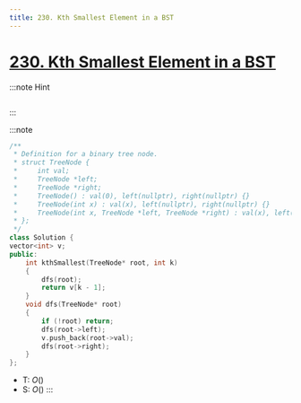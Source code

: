 ```yaml
---
title: 230. Kth Smallest Element in a BST
---
```


# [230\. Kth Smallest Element in a BST](https://leetcode.com/problems/kth-smallest-element-in-a-bst/)

:::note Hint
```cpp

```
:::

:::note
```cpp
/**
 * Definition for a binary tree node.
 * struct TreeNode {
 *     int val;
 *     TreeNode *left;
 *     TreeNode *right;
 *     TreeNode() : val(0), left(nullptr), right(nullptr) {}
 *     TreeNode(int x) : val(x), left(nullptr), right(nullptr) {}
 *     TreeNode(int x, TreeNode *left, TreeNode *right) : val(x), left(left), right(right) {}
 * };
 */
class Solution {
vector<int> v;
public:
    int kthSmallest(TreeNode* root, int k)
    {
        dfs(root);
        return v[k - 1];
    }
    void dfs(TreeNode* root)
    {
        if (!root) return;
        dfs(root->left);
        v.push_back(root->val);
        dfs(root->right);
    }
};
```
- T: $O()$
- S: $O()$
:::
